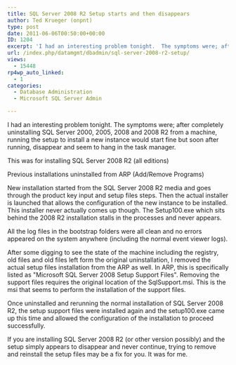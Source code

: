 ```yaml
---
title: SQL Server 2008 R2 Setup starts and then disappears
author: Ted Krueger (onpnt)
type: post
date: 2011-06-06T00:50:00+00:00
ID: 1204
excerpt: 'I had an interesting problem tonight.  The symptoms were; after completely uninstalling SQL Server 2000, 2005, 2008 and 2008 R2 from a machine, running the setup to install a new instance would start fine but soon after running, disappear and seem to ha&hellip;'
url: /index.php/datamgmt/dbadmin/sql-server-2008-r2-setup/
views:
  - 15448
rp4wp_auto_linked:
  - 1
categories:
  - Database Administration
  - Microsoft SQL Server Admin

---
```

I had an interesting problem tonight. The symptoms were; after completely uninstalling SQL Server 2000, 2005, 2008 and 2008 R2 from a machine, running the setup to install a new instance would start fine but soon after running, disappear and seem to hang in the task manager.

This was for installing SQL Server 2008 R2 (all editions)

Previous installations uninstalled from ARP (Add/Remove Programs)

New installation started from the SQL Server 2008 R2 media and goes through the product key input and setup files steps. Then the actual installer is launched that allows the configuration of the new instance to be installed. This installer never actually comes up though. The Setup100.exe which sits behind the 2008 R2 installation stalls in the processes and never appears.

All the log files in the bootstrap folders were all clean and no errors appeared on the system anywhere (including the normal event viewer logs).

After some digging to see the state of the machine including the registry, old files and old files left form the original uninstallation, I removed the actual setup files installation from the ARP as well. In ARP, this is specifically listed as "Microsoft SQL Server 2008 Setup Support Files". Removing the support files requires the original location of the SqlSupport.msi. This is the msi that seems to perform the installation of the support files.

Once uninstalled and rerunning the normal installation of SQL Server 2008 R2, the setup support files were installed again and the setup100.exe came up this time and allowed the configuration of the installation to proceed successfully.

If you are installing SQL Server 2008 R2 (or other version possibly) and the setup simply appears to disappear and never continue, trying to remove and reinstall the setup files may be a fix for you. It was for me.
